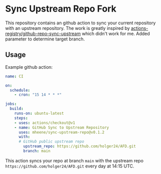 # Sync Upstream Repo Fork

This repository contains an github action to sync your current repository with an upstream repository. The work is greatly inspired by [actions-registry/github-repo-sync-upstream](https://github.com/actions-registry/github-repo-sync-upstream) which didn't work for me.
Added parameter to determine target branch.

## Usage

Example github action:

```YAML
name: CI

on: 
  schedule:
    - cron: "15 14 * * *"

jobs:
  build:
    runs-on: ubuntu-latest
    steps:
    - uses: actions/checkout@v1
    - name: GitHub Sync to Upstream Repository
      uses: mheene/sync-upstream-repo@v0.1.2
      with:
      # GitHub public upstream repo
        upstream_repo: https://github.com/holger24/AFD.git 
        branch: main
```

This action syncs your repo at branch `main` with the upstream repo ``` https://github.com/holger24/AFD.git ``` every day at 14:15 UTC.
